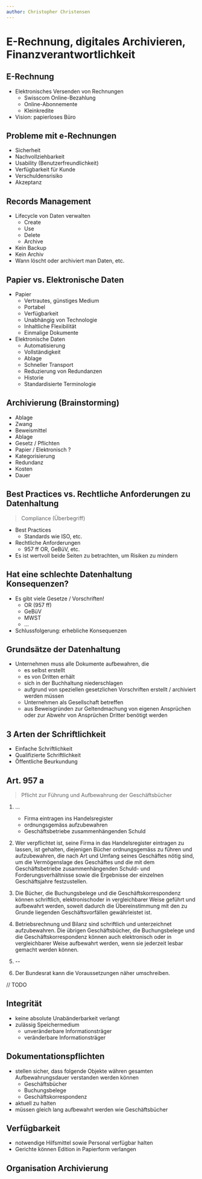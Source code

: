 ```yaml
---
author: Christopher Christensen
---
```


# E-Rechnung, digitales Archivieren, Finanzverantwortlichkeit

## E-Rechnung
- Elektronisches Versenden von Rechnungen
    - Swisscom Online-Bezahlung
    - Online-Abonnemente
    - Kleinkredite
- Vision: papierloses Büro

## Probleme mit e-Rechnungen
- Sicherheit
- Nachvollziehbarkeit
- Usability (Benutzerfreundlichkeit)
- Verfügbarkeit für Kunde
- Verschuldensrisiko
- Akzeptanz 

## Records Management
- Lifecycle von Daten verwalten
    - Create
    - Use
    - Delete
    - Archive
- Kein Backup
- Kein Archiv
- Wann löscht oder archiviert man Daten, etc.

## Papier vs. Elektronische Daten
- Papier
    - Vertrautes, günstiges Medium
    - Portabel
    - Verfügbarkeit
    - Unabhängig von Technologie
    - Inhaltliche Flexibilität
    - Einmalige Dokumente
- Elektronische Daten
    - Automatisierung
    - Vollständigkeit
    - Ablage
    - Schneller Transport
    - Reduzierung von Redundanzen
    - Historie
    - Standardisierte Terminologie

## Archivierung (Brainstorming) 
- Ablage
- Zwang
- Beweismittel
- Ablage
- Gesetz / Pflichten
- Papier / Elektronisch ?
- Kategorisierung
- Redundanz
- Kosten
- Dauer

## Best Practices vs. Rechtliche Anforderungen zu Datenhaltung
> Compliance (Überbegriff)

- Best Practices
    - Standards wie ISO, etc.
- Rechtliche Anforderungen
    - 957 ff OR, GeBüV, etc.
- Es ist wertvoll beide Seiten zu betrachten, um Risiken zu mindern

## Hat eine schlechte Datenhaltung Konsequenzen?
- Es gibt viele Gesetze / Vorschriften!
    - OR (957 ff)
    - GeBüV
    - MWST
    - ...
- Schlussfolgerung: erhebliche Konsequenzen

## Grundsätze der Datenhaltung
- Unternehmen muss alle Dokumente aufbewahren, die
    - es selbst erstellt
    - es von Dritten erhält
    - sich in der Buchhaltung niederschlagen
    - aufgrund von speziellen gesetzlichen Vorschriften erstellt / archiviert werden müssen
    - Unternehmen als Gesellschaft betreffen
    - aus Beweisgründen zur Geltendmachung von eigenen Ansprüchen oder zur Abwehr von Ansprüchen Dritter benötigt werden

## 3 Arten der Schriftlichkeit
- Einfache Schriftlichkeit
- Qualifizierte Schriftlichkeit
- Öffentliche Beurkundung

## Art. 957 a
> Pflicht zur Führung und Aufbewahrung der Geschäftsbücher

1. ...
    - Firma eintragen ins Handelsregister
    - ordnungsgemäss aufzubewahren
    - Geschäftsbetriebe zusammenhängenden Schuld

1. Wer verpflichtet ist, seine Firma in das Handelsregister eintragen zu lassen, ist gehalten, diejenigen Bücher ordnungsgemäss zu führen und aufzubewahren, die nach Art und Umfang seines Geschäftes nötig sind, um die Vermögenslage des Geschäftes und die mit dem Geschäftsbetriebe zusammenhängenden Schuld- und Forderungsverhältnisse sowie die Ergebnisse der einzelnen Geschäftsjahre festzustellen.
2. Die Bücher, die Buchungsbelege und die Geschäftskorrespondenz können schriftlich, elektronischoder in vergleichbarer Weise geführt und aufbewahrt werden, soweit dadurch die Übereinstimmung mit den zu Grunde liegenden Geschäftsvorfällen gewährleistet ist.
3. Betriebsrechnung und Bilanz sind schriftlich und unterzeichnet aufzubewahren. Die übrigen Geschäftsbücher, die Buchungsbelege und die Geschäftskorrespondenz können auch elektronisch oder in vergleichbarer Weise aufbewahrt werden, wenn sie jederzeit lesbar gemacht werden können.
4. --
5. Der Bundesrat kann die Voraussetzungen näher umschreiben.

// TODO

## Integrität
- keine absolute Unabänderbarkeit verlangt
- zulässig Speichermedium
     - unveränderbare Informationsträger
     - veränderbare Informationsträger

## Dokumentationspflichten
- stellen sicher, dass folgende Objekte währen gesamten Aufbewahrungsdauer verstanden werden können
    - Geschäftsbücher
    - Buchungsbelege
    - Geschäftskorrespondenz
- aktuell zu halten
- müssen gleich lang aufbewahrt werden wie Geschäftsbücher

## Verfügbarkeit
- notwendige Hilfsmittel sowie Personal verfügbar halten
- Gerichte können Edition in Papierform verlangen

## Organisation Archivierung
 
